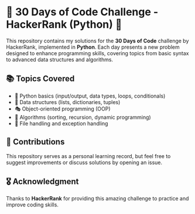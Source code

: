 # 🚀 30 Days of Code Challenge - HackerRank (Python) 🐍


This repository contains my solutions for the **30 Days of Code** challenge by HackerRank, implemented in **Python**. Each day presents a new problem designed to enhance programming skills, covering topics from basic syntax to advanced data structures and algorithms.

## 📚 Topics Covered
- 📝 Python basics (input/output, data types, loops, conditionals)
- 📂 Data structures (lists, dictionaries, tuples)
- 🎭 Object-oriented programming (OOP)
- 🔢 Algorithms (sorting, recursion, dynamic programming)
- 📄 File handling and exception handling

## 🤝 Contributions
This repository serves as a personal learning record, but feel free to suggest improvements or discuss solutions by opening an issue.

## 🎖️ Acknowledgment
Thanks to **HackerRank** for providing this amazing challenge to practice and improve coding skills.
